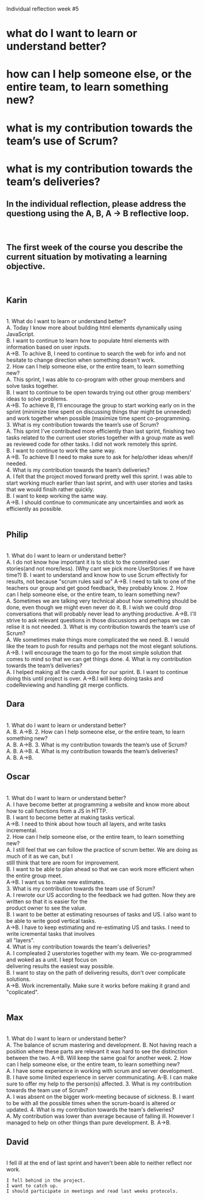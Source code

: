 Individual reflection week #5


<h1>what do I want to learn or understand better?</h>
<h1>how can I help someone else, or the entire team, to learn something new?</h>
<h1>what is my contribution towards the team’s use of Scrum?</h>
<h1>what is my contribution towards the team’s deliveries?</h>
<br>
<h2>In the individual reflection, please address the questiong using the A, B, A -> B reflective loop.</h2>
<br>
<h2>The first week of the course you describe the current situation by motivating a learning objective.</h2>
<br>
<h2>Karin</h2> 
<br>
    1. What do I want to learn or understand better?<br>
        A. Today I know more about building html elements dynamically using JavaScript.<br>
        B. I want to continue to learn how to populate html elements with information based on user inputs.<br>
        A->B. To achive B, I need to continue to search the web for info and not hesitate to change direction when something doesn't work.<br>
    2. How can I help someone else, or the entire team, to learn something new?<br>
        A. This sprint, I was able to co-program with other group members and solve tasks together.<br>
        B. I want to continue to be open towards trying out other group members' ideas to solve problems.<br>
        A->B. To achieve B, I'll encourage the group to start working early on in the sprint (minimize time spent on discussing things thar might be unneeded) and work together when possible (maximize time spent co-programming.<br>
    3. What is my contribution towards the team’s use of Scrum?<br>
        A. This sprint I've contributed more efficiently than last sprint, finishing two tasks related to the current user stories together with a group mate as well as reviewed code for other tasks. I did not work remotely this sprint.<br>
        B. I want to continue to work the same way.<br>
        A->B. To achieve B I need to make sure to ask for help/other ideas when/if needed.<br>
    4. What is my contribution towards the team’s deliveries?<br>
        A. I felt that the project moved forward pretty well this sprint. I was able to start working much earlier than last sprint, and with user stories and tasks that we would finsih rather quickly.<br>
		B. I want to keep working the same way.<br>
		A->B. I should continue to communicate any uncertainties and work as efficiently as possible.<br>
<br>
<h2>Philip</h2> 
<br>
    1. What do I want to learn or understand better?<br>
        A. I do not know how important it is to stick to the commited user stories(and not more/less). (Why cant we pick more UserStories if we have time?)
        B. I want to understand and know how to use Scrum effectivly for results, not because "scrum rules said so"
        A->B. I need to talk to one of the teachers our group and get good feedback, they probably know.
    2. How can I help someone else, or the entire team, to learn something new?<br>
        A. Sometimes we are talking very technical about how something should be done, even though we might even never do it.
        B. I wish we could drop conversations that will probably never lead to anything productive.
        A->B. I'll strive to ask relevant questions in those discussions and perhaps we can relise it is not needed.
    3. What is my contribution towards the team’s use of Scrum?<br>
        A. We sometimes make things more complicated the we need.
        B. I would like the team to push for results and perhaps not the most elegant solutions.
        A->B. I will encourage the team to go for the most simple solution that comes to mind so that we can get things done.
    4. What is my contribution towards the team’s deliveries?<br>
        A. I helped making all the cards done for our sprint.
        B. I want to continue doing this until project is over.
        A->B.I will keep doing tasks and codeReviewing and handling git merge conflicts.
    
        
<br>
<h2>Dara</h2> 
<br>
    1. What do I want to learn or understand better?<br>
        A. 
        B. 
        A->B. 
    2. How can I help someone else, or the entire team, to learn something new?<br>
        A. 
        B. 
        A->B.
    3. What is my contribution towards the team’s use of Scrum?<br>
        A. 
        B. 
        A->B.
    4. What is my contribution towards the team’s deliveries?<br>
        A. 
        B. 
        A->B.
        
<br>
<h2>Oscar</h2> 
<br>
	1. What do I want to learn or understand better?<br>
		A. I have become better at programming a website and know more about how to call functions from a JS in HTTP.<br>
		B. I want to become better at making tasks vertical.<br>
		A->B. I need to think about how touch all layers, and write tasks incremental. <br>
 	2. How can I help someone else, or the entire team, to learn something new?<br>
		A. I still feel that we can follow the practice of scrum better. We are doing as much of it as we can, but I <br>
		still think that tere are room for improvement.<br>
		B. I want to be able to plan ahead so that we can work more efficient when the entire group meet.<br>
		A->B. I want us to make new estimates.<br>
	3. What is my contribution towards the team use of Scrum? <br>
		A. I rewrote our US according to the feedback we had gotten. Now they are written so that it is easier for the <br>
		product owner to see the value.<br>
		B. I want to be better at estimating resourses of tasks and US. I also want to be able to write good vertical tasks.<br>
		A->B. I have to keep estimating and re-estimating US and tasks. I need to write icremental tasks that involves<br>
        all "layers".<br>
	4. What is my contribution towards the team's deliveries?<br>
		A. I compleated 2 userstories together with my team. We co-programmed and woked as a unit. I kept focus on<br>
        delivering results the easiest way possible.<br>
		B. I want to stay on the path of delivering results, don't over complicate solutions.<br>
		A->B. Work incrementally. Make sure it works before making it grand and "coplicated".<br>   
<br>
<h2>Max</h2> 
<br>
    1. What do I want to learn or understand better?<br>
        A. The balance of scrum mastering and development.
        B. Not having reach a position where these parts are relevant it was hard to see the distinction between the two.
        A->B. Will keep the same goal for another week.
    2. How can I help someone else, or the entire team, to learn something new?<br>
        A. I have some experience in working with scrum and server development.
        B. I have some limited experience in server communicating.
        A-B. I can make sure to offer my help to the person(s) affected.
    3. What is my contribution towards the team use of Scrum? <br>
        A. I was absent on the bigger work-meeting because of sickness.
        B. I want to be with all the possible times when the scrum-board is altered or updated.
    4. What is my contribution towards the team's deliveries?<br>
        A. My contribution was lower than average because of falling ill. However I managed to help on other things than pure development.
        B.
        A->B. 
        
<br>
<h2>David</h2>
<br>
    I fell ill at the end of last sprint and haven't been able to neither reflect nor work.<br>

    I fell behind in the project.
    I want to catch up.
    I should participate in meetings and read last weeks protocols.

    
        
<br>
